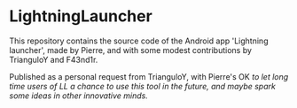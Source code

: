 # LightningLauncher

This repository contains the source code of the Android app 'Lightning launcher', made by Pierre, and with some modest contributions by TrianguloY and F43nd1r.

Published as a personal request from TrianguloY, with Pierre's OK _to let long time users of LL a chance to use this tool in the future, and maybe spark some ideas in other innovative minds._
